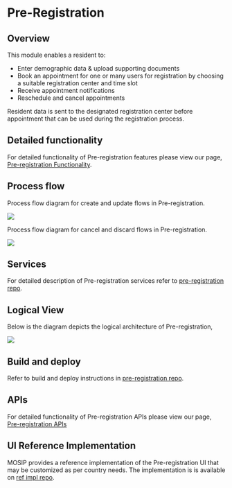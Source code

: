 # Pre-Registration

## Overview

This module enables a resident to:

* Enter demographic data & upload supporting documents
* Book an appointment for one or many users for registration by choosing a suitable registration center and time slot
* Receive appointment notifications
* Reschedule and cancel appointments

Resident data is sent to the designated registration center before appointment that can be used during the registration process.

## Detailed functionality

For detailed functionality of Pre-registration features please view our page, [Pre-registration Functionality](Pre-Registration-Functionality.md).

## Process flow

Process flow diagram for create and update flows in Pre-registration.

![](<\_images/pre\_registration/pre\_registration\_process\_flow-create\_or\_update\_applications (1) (1).png>)

Process flow diagram for cancel and discard flows in Pre-registration.

![](\_images/arch\_diagrams/pre\_registration\_process\_flow-cancel\_or\_discard\_applications.png)

## Services

For detailed description of Pre-registration services refer to [pre-registration repo](https://github.com/mosip/pre-registration).


## Logical View

Below is the diagram depicts the logical architecture of Pre-registration,

![](<\_images/pre\_registration/pre\_registration-logic\_architecture\_diagram (1) (1).png>)

## Build and deploy

Refer to build and deploy instructions in [pre-registration repo](https://github.com/mosip/pre-registration).

## APIs

For detailed functionality of Pre-registration APIs please view our page, [Pre-registration APIs](Pre-Registration-APIs.md)

## UI Reference Implementation

MOSIP provides a reference implementation of the Pre-registration UI that may be customized as per country needs. The implementation is is available on [ref impl repo](https://github.com/mosip/mosip-ref-impl).
